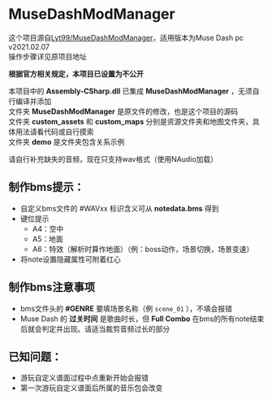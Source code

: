 # MuseDashModManager  
  
这个项目源自[Lyt99/MuseDashModManager](https://github.com/Lyt99/MuseDashModManager)，适用版本为Muse Dash pc v2021.02.07  
操作步骤详见原项目地址  
  
**根据官方相关规定，本项目已设置为不公开**  

本项目中的 **Assembly-CSharp.dll** 已集成 **MuseDashModManager** ，无须自行编译并添加  
文件夹 **MuseDashModManager** 是原文件的修改，也是这个项目的源码  
文件夹 **custom_assets** 和 **custom_maps** 分别是资源文件夹和地图文件夹，具体用法请看代码或自行摸索  
文件夹 **demo** 是文件夹包含关系示例  
  
请自行补充缺失的音频，现在只支持wav格式（使用NAudio加载）  
  
## 制作bms提示：  
* 自定义bms文件的 \#WAVxx 标识含义可从 **notedata.bms** 得到  
* 键位提示  
  * A4：空中  
  * A5：地面  
  * A6：特效（解析时算作地面）（例：boss动作，场景切换，场景变速）  
* 将note设置隐藏属性可附着红心  
  
## 制作bms注意事项
 * bms文件头的 **\#GENRE** 要填场景名称（例 `scene_01` ），不填会报错
 * Muse Dash 的 **过关时间** 是歌曲时长，但 **Full Combo** 在bms的所有note结束后就会判定并出现。请适当裁剪音频过长的部分  
  
  
## 已知问题：  
 * 游玩自定义谱面过程中点重新开始会报错  
 * 第一次游玩自定义谱面后所属的音乐包会改变  
